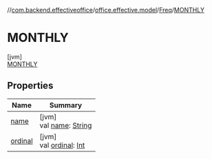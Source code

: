 //[com.backend.effectiveoffice](../../../../index.md)/[office.effective.model](../../index.md)/[Freq](../index.md)/[MONTHLY](index.md)

# MONTHLY

[jvm]\
[MONTHLY](index.md)

## Properties

| Name | Summary |
|---|---|
| [name](../-y-e-a-r-l-y/index.md#-372974862%2FProperties%2F-1216412040) | [jvm]<br>val [name](../-y-e-a-r-l-y/index.md#-372974862%2FProperties%2F-1216412040): [String](https://kotlinlang.org/api/latest/jvm/stdlib/kotlin/-string/index.html) |
| [ordinal](../-y-e-a-r-l-y/index.md#-739389684%2FProperties%2F-1216412040) | [jvm]<br>val [ordinal](../-y-e-a-r-l-y/index.md#-739389684%2FProperties%2F-1216412040): [Int](https://kotlinlang.org/api/latest/jvm/stdlib/kotlin/-int/index.html) |
